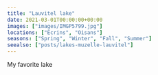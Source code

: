 ```yaml
---
title: "Lauvitel lake"
date: 2021-03-01T00:00:00+00:00
images: ["images/IMGP5799.jpg"]
locations: ["Écrins", "Oisans"]
seasons: ["Spring", "Winter", "Fall", "Summer"]
seealso: ["posts/lakes-muzelle-lauvitel"]
---
```


My favorite lake
